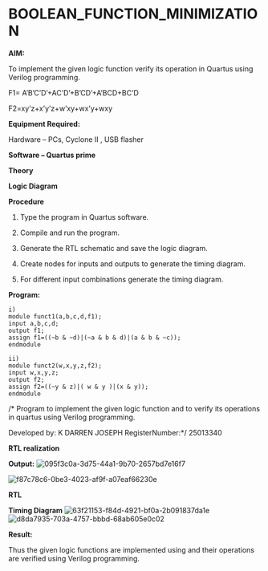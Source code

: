 # BOOLEAN_FUNCTION_MINIMIZATION

**AIM:**

To implement the given logic function verify its operation in Quartus using Verilog programming.

F1= A’B’C’D’+AC’D’+B’CD’+A’BCD+BC’D 

F2=xy’z+x’y’z+w’xy+wx’y+wxy

**Equipment Required:**

Hardware – PCs, Cyclone II , USB flasher

**Software – Quartus prime**

**Theory**

**Logic Diagram**

**Procedure**

1.	Type the program in Quartus software.

2.	Compile and run the program.

3.	Generate the RTL schematic and save the logic diagram.

4.	Create nodes for inputs and outputs to generate the timing diagram.

5.	For different input combinations generate the timing diagram.


**Program:**
```
i)
module funct1(a,b,c,d,f1);
input a,b,c,d;
output f1;
assign f1=((~b & ~d)|(~a & b & d)|(a & b & ~c));
endmodule

ii)
module funct2(w,x,y,z,f2);
input w,x,y,z;
output f2;
assign f2=((~y & z)|( w & y )|(x & y));
endmodule
```
/* Program to implement the given logic function and to verify its operations in quartus using Verilog programming. 

Developed by: K DARREN JOSEPH
RegisterNumber:*/ 25013340


**RTL realization**

**Output:** 
![095f3c0a-3d75-44a1-9b70-2657bd7e16f7](https://github.com/user-attachments/assets/9a704f81-7e5e-4c00-b99d-e20fb1b7c238)

![f87c78c6-0be3-4023-af9f-a07eaf66230e](https://github.com/user-attachments/assets/3d16f1a1-f93b-42d1-9d91-e4b45b9e6ca6)


**RTL**

**Timing Diagram**
![63f21153-f84d-4921-bf0a-2b091837da1e](https://github.com/user-attachments/assets/3ecde1cf-2c08-4050-8dff-27ddd307176d)
![d8da7935-703a-4757-bbbd-68ab605e0c02](https://github.com/user-attachments/assets/264a43fd-e884-42ef-8248-b9e5c025543b)

**Result:**

Thus the given logic functions are implemented using and their operations are verified using Verilog programming.

